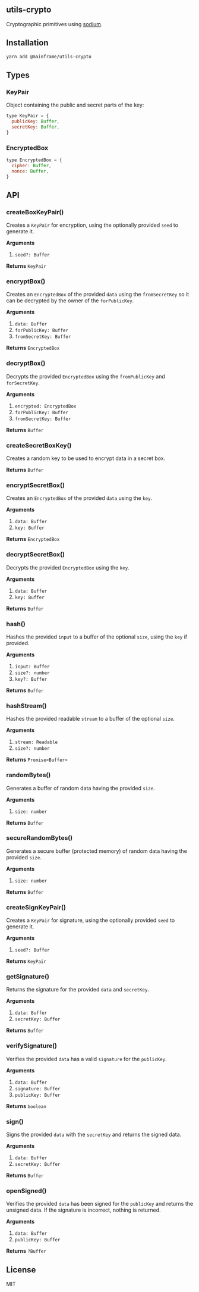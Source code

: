 ## utils-crypto

Cryptographic primitives using [sodium](https://github.com/sodium-friends/sodium-universal).

## Installation

```sh
yarn add @mainframe/utils-crypto
```

## Types

### KeyPair

Object containing the public and secret parts of the key:

```js
type KeyPair = {
  publicKey: Buffer,
  secretKey: Buffer,
}
```

### EncryptedBox

```js
type EncryptedBox = {
  cipher: Buffer,
  nonce: Buffer,
}
```

## API

### createBoxKeyPair()

Creates a `KeyPair` for encryption, using the optionally provided `seed` to generate it.

**Arguments**

1.  `seed?: Buffer`

**Returns** `KeyPair`

### encryptBox()

Creates an `EncryptedBox` of the provided `data` using the `fromSecretKey` so it can be decrypted by the owner of the `forPublicKey`.

**Arguments**

1.  `data: Buffer`
1.  `forPublicKey: Buffer`
1.  `fromSecretKey: Buffer`

**Returns** `EncryptedBox`

### decryptBox()

Decrypts the provided `EncryptedBox` using the `fromPublicKey` and `forSecretKey`.

**Arguments**

1.  `encrypted: EncryptedBox`
1.  `forPublicKey: Buffer`
1.  `fromSecretKey: Buffer`

**Returns** `Buffer`

### createSecretBoxKey()

Creates a random key to be used to encrypt data in a secret box.

**Returns** `Buffer`

### encryptSecretBox()

Creates an `EncryptedBox` of the provided `data` using the `key`.

**Arguments**

1.  `data: Buffer`
1.  `key: Buffer`

**Returns** `EncryptedBox`

### decryptSecretBox()

Decrypts the provided `EncryptedBox` using the `key`.

**Arguments**

1.  `data: Buffer`
1.  `key: Buffer`

**Returns** `Buffer`

### hash()

Hashes the provided `input` to a buffer of the optional `size`, using the `key` if provided.

**Arguments**

1.  `input: Buffer`
1.  `size?: number`
1.  `key?: Buffer`

**Returns** `Buffer`

### hashStream()

Hashes the provided readable `stream` to a buffer of the optional `size`.

**Arguments**

1.  `stream: Readable`
1.  `size?: number`

**Returns** `Promise<Buffer>`

### randomBytes()

Generates a buffer of random data having the provided `size`.

**Arguments**

1.  `size: number`

**Returns** `Buffer`

### secureRandomBytes()

Generates a secure buffer (protected memory) of random data having the provided `size`.

**Arguments**

1.  `size: number`

**Returns** `Buffer`

### createSignKeyPair()

Creates a `KeyPair` for signature, using the optionally provided `seed` to generate it.

**Arguments**

1.  `seed?: Buffer`

**Returns** `KeyPair`

### getSignature()

Returns the signature for the provided `data` and `secretKey`.

**Arguments**

1.  `data: Buffer`
1.  `secretKey: Buffer`

**Returns** `Buffer`

### verifySignature()

Verifies the provided `data` has a valid `signature` for the `publicKey`.

**Arguments**

1.  `data: Buffer`
1.  `signature: Buffer`
1.  `publicKey: Buffer`

**Returns** `boolean`

### sign()

Signs the provided `data` with the `secretKey` and returns the signed data.

**Arguments**

1.  `data: Buffer`
1.  `secretKey: Buffer`

**Returns** `Buffer`

### openSigned()

Verifies the provided `data` has been signed for the `publicKey` and returns the unsigned data. If the signature is incorrect, nothing is returned.

**Arguments**

1.  `data: Buffer`
1.  `publicKey: Buffer`

**Returns** `?Buffer`

## License

MIT
